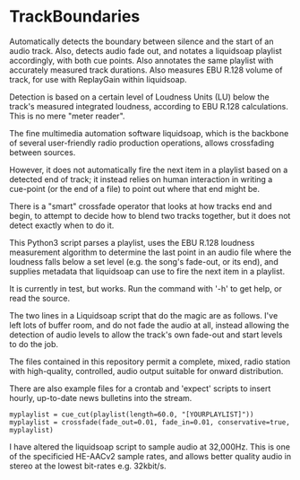 # TrackBoundaries
Automatically detects the boundary between silence and the start of an audio track. Also, detects audio fade out, and notates a liquidsoap playlist accordingly, with both cue points. Also annotates the same playlist with accurately measured track durations. Also measures EBU R.128 volume of track, for use with ReplayGain within liquidsoap.

Detection is based on a certain level of Loudness Units (LU) below the track's measured integrated loudness, according to EBU R.128 calculations. This is no mere "meter reader".

The fine multimedia automation software liquidsoap, which is the backbone of several user-friendly radio production operations, allows crossfading between sources.

However, it does not automatically fire the next item in a playlist based on a detected end of track; it instead relies on human interaction in writing a cue-point (or the end of a file) to point out where that end might be. 

There is a "smart" crossfade operator that looks at how tracks end and begin, to attempt to decide how to blend two tracks together, but it does not detect exactly when to do it.

This Python3 script parses a playlist, uses the EBU R.128 loudness measurement algorithm to determine the last point in an audio file where the loudness falls below a set level (e.g. the song's fade-out, or its end), and supplies metadata that liquidsoap can use to fire the next item in a playlist.

It is currently in test, but works. Run the command with '-h' to get help, or read the source.

The two lines in a Liquidsoap script that do the magic are as follows. I've left lots of buffer room, and do not fade the audio at all, instead allowing the detection of audio levels to allow the track's own fade-out and start levels to do the job.

The files contained in this repository permit a complete, mixed, radio station with high-quality, controlled, audio output suitable for onward distribution.

There are also example files for a crontab and 'expect' scripts to insert hourly, up-to-date news bulletins into the stream.

```
myplaylist = cue_cut(playlist(length=60.0, "[YOURPLAYLIST]"))
myplaylist = crossfade(fade_out=0.01, fade_in=0.01, conservative=true,  myplaylist)
```

I have altered the liquidsoap script to sample audio at 32,000Hz. This is one of the specificied HE-AACv2 sample rates, and allows better quality audio in stereo at the lowest bit-rates e.g. 32kbit/s.

